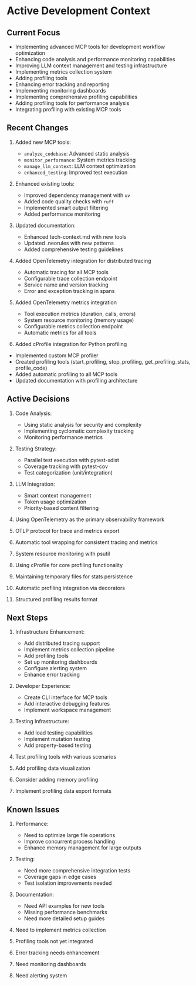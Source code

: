 # Active Development Context

## Current Focus
- Implementing advanced MCP tools for development workflow optimization
- Enhancing code analysis and performance monitoring capabilities
- Improving LLM context management and testing infrastructure
- Implementing metrics collection system
- Adding profiling tools
- Enhancing error tracking and reporting
- Implementing monitoring dashboards
- Implementing comprehensive profiling capabilities
- Adding profiling tools for performance analysis
- Integrating profiling with existing MCP tools

## Recent Changes
1. Added new MCP tools:
   - `analyze_codebase`: Advanced static analysis
   - `monitor_performance`: System metrics tracking
   - `manage_llm_context`: LLM context optimization
   - `enhanced_testing`: Improved test execution

2. Enhanced existing tools:
   - Improved dependency management with `uv`
   - Added code quality checks with `ruff`
   - Implemented smart output filtering
   - Added performance monitoring

3. Updated documentation:
   - Enhanced tech-context.md with new tools
   - Updated .neorules with new patterns
   - Added comprehensive testing guidelines

4. Added OpenTelemetry integration for distributed tracing
   - Automatic tracing for all MCP tools
   - Configurable trace collection endpoint
   - Service name and version tracking
   - Error and exception tracking in spans

5. Added OpenTelemetry metrics integration
   - Tool execution metrics (duration, calls, errors)
   - System resource monitoring (memory usage)
   - Configurable metrics collection endpoint
   - Automatic metrics for all tools

6. Added cProfile integration for Python profiling
- Implemented custom MCP profiler
- Created profiling tools (start_profiling, stop_profiling, get_profiling_stats, profile_code)
- Added automatic profiling to all MCP tools
- Updated documentation with profiling architecture

## Active Decisions
1. Code Analysis:
   - Using static analysis for security and complexity
   - Implementing cyclomatic complexity tracking
   - Monitoring performance metrics

2. Testing Strategy:
   - Parallel test execution with pytest-xdist
   - Coverage tracking with pytest-cov
   - Test categorization (unit/integration)

3. LLM Integration:
   - Smart context management
   - Token usage optimization
   - Priority-based content filtering

4. Using OpenTelemetry as the primary observability framework
5. OTLP protocol for trace and metrics export
6. Automatic tool wrapping for consistent tracing and metrics
7. System resource monitoring with psutil

8. Using cProfile for core profiling functionality
9. Maintaining temporary files for stats persistence
10. Automatic profiling integration via decorators
11. Structured profiling results format

## Next Steps
1. Infrastructure Enhancement:
   - Add distributed tracing support
   - Implement metrics collection pipeline
   - Add profiling tools
   - Set up monitoring dashboards
   - Configure alerting system
   - Enhance error tracking

2. Developer Experience:
   - Create CLI interface for MCP tools
   - Add interactive debugging features
   - Implement workspace management

3. Testing Infrastructure:
   - Add load testing capabilities
   - Implement mutation testing
   - Add property-based testing

4. Test profiling tools with various scenarios
5. Add profiling data visualization
6. Consider adding memory profiling
7. Implement profiling data export formats

## Known Issues
1. Performance:
   - Need to optimize large file operations
   - Improve concurrent process handling
   - Enhance memory management for large outputs

2. Testing:
   - Need more comprehensive integration tests
   - Coverage gaps in edge cases
   - Test isolation improvements needed

3. Documentation:
   - Need API examples for new tools
   - Missing performance benchmarks
   - Need more detailed setup guides

4. Need to implement metrics collection
5. Profiling tools not yet integrated
6. Error tracking needs enhancement
7. Need monitoring dashboards
8. Need alerting system 